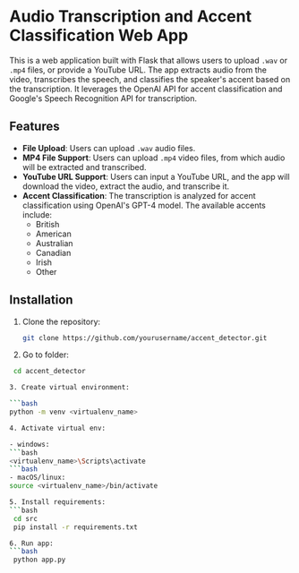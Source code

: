 # Audio Transcription and Accent Classification Web App

This is a web application built with Flask that allows users to upload `.wav` or `.mp4` files, or provide a YouTube URL. The app extracts audio from the video, transcribes the speech, and classifies the speaker's accent based on the transcription. It leverages the OpenAI API for accent classification and Google's Speech Recognition API for transcription.

## Features
- **File Upload**: Users can upload `.wav` audio files.
- **MP4 File Support**: Users can upload `.mp4` video files, from which audio will be extracted and transcribed.
- **YouTube URL Support**: Users can input a YouTube URL, and the app will download the video, extract the audio, and transcribe it.
- **Accent Classification**: The transcription is analyzed for accent classification using OpenAI's GPT-4 model. The available accents include:
  - British
  - American
  - Australian
  - Canadian
  - Irish
  - Other

## Installation

1. Clone the repository:

   ```bash
   git clone https://github.com/yourusername/accent_detector.git
   
2. Go to folder:

  ```bash
   cd accent_detector

3. Create virtual environment:

  ```bash
  python -m venv <virtualenv_name>

4. Activate virtual env:

 - windows:
  ```bash
  <virtualenv_name>\Scripts\activate
  ```bash
 - macOS/linux:
source <virtualenv_name>/bin/activate

5. Install requirements:
  ```bash
   cd src
   pip install -r requirements.txt

6. Run app:
  ```bash
   python app.py
   
